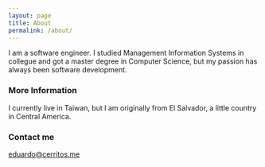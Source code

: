 ```yaml
---
layout: page
title: About
permalink: /about/
---
```


I am a software engineer. I studied Management Information Systems in collegue and got a master degree in Computer Science, but my passion has always been software development.

### More Information

I currently live in Taiwan, but I am originally from El Salvador, a little country in Central America.


### Contact me

[eduardo@cerritos.me](mailto:eduardo@cerritos.me)
